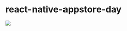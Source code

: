 # react-native-appstore-day
<img src="https://github.com/Lg0gs/react-native-appstore-day/blob/master/demo/dmo.gif" />
